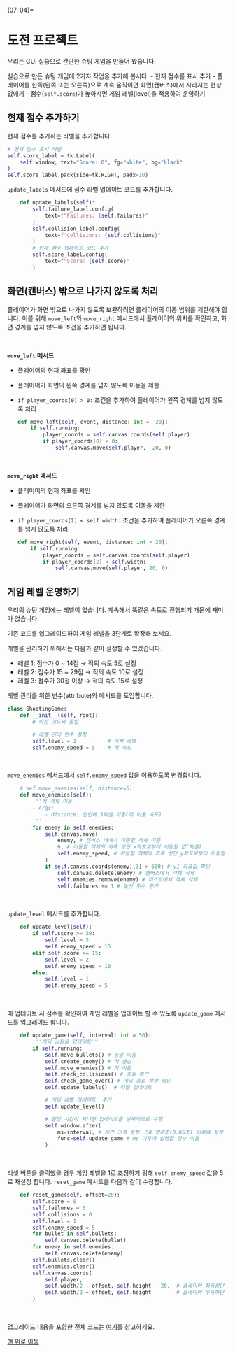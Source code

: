 (07-04)=
# 도전 프로젝트

우리는 GUI 실습으로 간단한 슈팅 게임을 만들어 봤습니다.

실습으로 만든 슈팅 게임에 2가지 작업을 추가해 봅시다.
    - 현재 점수를 표시 추가
    - 플레이어를 한쪽(왼쪽 또는 오른쪽)으로 계속 움직이면 화면(캔버스)에서 사라지는 현상 없애기
    - 점수(`self.score`)가 높아지면 게임 레벨(level)을 적용하여 운영하기

## 현재 점수 추가하기

현재 점수를 추가하는 라벨을 추가합니다.

```python
# 현재 점수 표시 라벨
self.score_label = tk.Label(
    self.window, text="Score: 0", fg="white", bg="black"
)
self.score_label.pack(side=tk.RIGHT, padx=10)
```

`update_labels` 메서드에 점수 라벨 업데이트 코드를 추가합니다.

```python
    def update_labels(self):
        self.failure_label.config(
            text=f"Failures: {self.failures}"
        )
        self.collision_label.config(
            text=f"Collisions: {self.collisions}"
        )
        # 현재 점수 업데이트 코드 추가
        self.score_label.config(
            text=f"Score: {self.score}"
        )

```


## 화면(캔버스) 밖으로 나가지 않도록 처리

플레이어가 화면 밖으로 나가지 않도록 보완하려면 플레이어의 이동 범위를 제한해야 합니다. 이를 위해 `move_left`와 `move_right` 메서드에서 플레이어의 위치를 확인하고, 화면 경계를 넘지 않도록 조건을 추가하면 됩니다.

<br />

**`move_left` 메서드**

- 플레이어의 현재 좌표를 확인

- 플레이어가 화면의 왼쪽 경계를 넘지 않도록 이동을 제한

- `if player_coords[0] > 0:` 조건을 추가하여 플레이어가 왼쪽 경계를 넘지 않도록 처리

    ```python
    def move_left(self, event, distance: int = -20):
        if self.running:
            player_coords = self.canvas.coords(self.player)
            if player_coords[0] > 0:
                self.canvas.move(self.player, -20, 0)
    ```

<br />

**`move_right` 메서드**

- 플레이어의 현재 좌표를 확인

- 플레이어가 화면의 오른쪽 경계를 넘지 않도록 이동을 제한

- `if player_coords[2] < self.width:` 조건을 추가하여 플레이어가 오른쪽 경계를 넘지 않도록 처리

    ```python
    def move_right(self, event, distance: int = 20):
        if self.running:
            player_coords = self.canvas.coords(self.player)
            if player_coords[2] < self.width:
                self.canvas.move(self.player, 20, 0)
    ```

## 게임 레벨 운영하기

우리의 슈팅 게임에는 레벨이 없습니다. 계속해서 똑같은 속도로 진행되기 때문에 재미가 없습니다.

기존 코드를 업그레이드하여 게임 레벨을 3단계로 확장해 보세요.

레벨을 관리하기 위해서는 다음과 같이 설정할 수 있겠습니다.

- 레벨 1: 점수가 0 ~ 14점  $\to$ 적의 속도 5로 설정
- 레벨 2: 점수가 15 ~ 29점  $\to$ 적의 속도 10로 설정
- 레벨 3: 점수가 30점 이상  $\to$ 적의 속도 15로 설정

레벨 관리를 위한 변수(attribute)와 메서드를 도입합니다.

```python
class ShootingGame:
    def __init__(self, root):
        # 이전 코드와 동일

        # 레벨 관리 변수 설정
        self.level = 1          # 시작 레벨
        self.enemy_speed = 5    # 적 속도
```

<br />

`move_enemies` 메서드에서 `self.enemy_speed` 값을 이용하도록 변경합니다.

```python
    # def move_enemies(self, distance=5):
    def move_enemies(self):
        '''적 객체 이동
        - Args:
            - distance: 한번에 5픽셀 이동(적 이동 속도)
        '''
        for enemy in self.enemies:
            self.canvas.move(
                enemy, # 캔버스 내에서 이동할 객체 이름
                0, # 이동할 객체의 좌측 상단 x좌표로부터 이동할 값(픽셀)
                self.enemy_speed, # 이동할 객체의 좌측 상단 y좌표로부터 이동할 값(픽셀)
            )
            if self.canvas.coords(enemy)[3] > 600: # y1 좌표값 확인
                self.canvas.delete(enemy) # 캔버스에서 객체 삭제
                self.enemies.remove(enemy) # 리스트에서 객체 삭제
                self.failures += 1 # 놓친 횟수 증가
```

<br />

`update_level` 메서드를 추가합니다.

```python
    def update_level(self):
        if self.score >= 30:
            self.level = 3
            self.enemy_speed = 15
        elif self.score >= 15:
            self.level = 2
            self.enemy_speed = 10
        else:
            self.level = 1
            self.enemy_speed = 5
```

<br />

매 업데이트 시 점수를 확인하여 게임 레벨을 업데이트 할 수 있도록 `update_game` 메서드를 업그레이드 합니다.

```python
    def update_game(self, interval: int = 50):
        '''게임 상황을 업데이트'''
        if self.running:
            self.move_bullets() # 총알 이동
            self.create_enemy() # 적 생성
            self.move_enemies() # 적 이동
            self.check_collisions() # 충돌 확인
            self.check_game_over() # 게임 종료 상황 확인
            self.update_labels()  # 라벨 업데이트

            # 게임 레벨 업데이트  추가
            self.update_level()

            # 일정 시간이 지나면 업데이트를 반복적으로 수행
            self.window.after(
                ms=interval, # 시간 간격 설정: 50 밀리초(0.05초) 이후에 실행
                func=self.update_game # ms 이후에 실행할 함수 이름
            )
```

<br />

리셋 버튼을 클릭했을 경우 게임 레벨을 1로 조정하기 위해 `self.enemy_speed` 값을 5로 재설정 합니다.
`reset_game` 메서드를 다음과 같이 수정합니다.

```python
    def reset_game(self, offset=20):
        self.score = 0
        self.failures = 0
        self.collisions = 0
        self.level = 1
        self.enemy_speed = 5
        for bullet in self.bullets:
            self.canvas.delete(bullet)
        for enemy in self.enemies:
            self.canvas.delete(enemy)
        self.bullets.clear()
        self.enemies.clear()
        self.canvas.coords(
            self.player,
            self.width/2 - offset, self.height - 20,  # 플레이어 좌측상단 좌표
            self.width/2 + offset, self.height        # 플레이어 우측하단 좌표
        )
```

<br />

업그레이드 내용을 포함한 전체 코드는 [여기](../solutions/ch07_solution.md)를 참고하세요.

[맨 위로 이동](07-04)